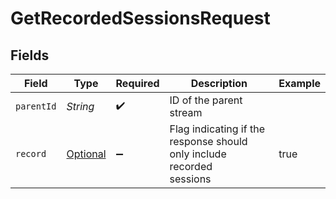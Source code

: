 # GetRecordedSessionsRequest


## Fields

| Field                                                                  | Type                                                                   | Required                                                               | Description                                                            | Example                                                                |
| ---------------------------------------------------------------------- | ---------------------------------------------------------------------- | ---------------------------------------------------------------------- | ---------------------------------------------------------------------- | ---------------------------------------------------------------------- |
| `parentId`                                                             | *String*                                                               | :heavy_check_mark:                                                     | ID of the parent stream                                                |                                                                        |
| `record`                                                               | [Optional<Record>](../../models/operations/Record.md)                  | :heavy_minus_sign:                                                     | Flag indicating if the response should only include recorded<br/>sessions<br/> | true                                                                   |